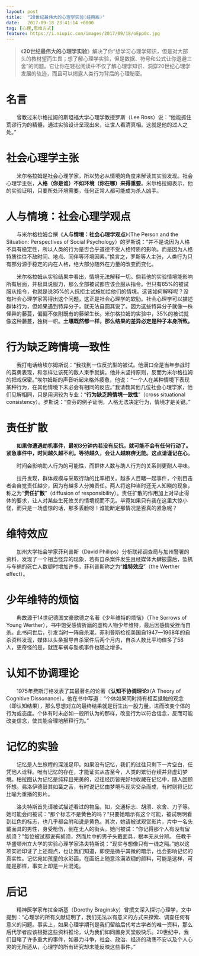 ```yaml
---
layout: post
title:  "20世纪最伟大的心理学实验(经典版)"
date:   2017-09-18 23:41:14 +0800
tag: [心理,思维方式]
feature: https://i.niupic.com/images/2017/09/18/oEpp0c.jpg
---
```



> 《**20世纪最伟大的心理学实验**》解决了你“想学习心理学知识，但是对大部头的教材望而生畏；想了解心理学实验，但是数据、符号和公式让你退避三舍”的问题。它让你在轻松阅读中不仅了解心理学知识、洞穿20世纪心理学发展的轨迹，而且可以揭露人类行为背后的心理秘密。

# 名言

　　曾教过米尔格拉姆的斯坦福大学心理学教授罗斯（Lee Ross）说：“他能抓住荒谬行为的精髓，通过实验设计呈现出来，让世人看清真相。这就是他的过人之处。”

# 社会心理学主张

　　米尔格拉姆是社会心理学家，所以势必从情境的角度来解读其实验发现。社会心理学主张，**人格（你是谁）不如环境（你在哪）来得重要**。米尔格拉姆表示，他的实验证明，只要所处环境需要，任何正常人都可能成为杀人凶手。

# 人与情境：社会心理学观点

　　与米尔格拉姆合撰《**人与情境：社会心理学观点**》（The Person and the Situation: Perspectives of Social Psychology）的罗斯说：“并不是说因为人格不具有稳定性，所以人类的行为是否合乎道德不受人格特质的影响。而是因为人格特质往往不敌时间、地点、同伴等环境因素。”换言之，罗斯等人主张，人类行为只有部分源于稳定的内在人格，绝大部分随外在力量的改变而变化。

　　米尔格拉姆从实验结果中看出，情境无法解释一切。倘若他的实验情境能影响所有层面，并极具说服力，那么全部被试都应该会服从指令。但只有65%的被试服从指令，也就是说35%的人抗拒主试施加给他们的情境。这该如何解释呢？没有社会心理学家答得出这个问题，这正是社会心理学的软肋。社会心理学可以描述群体行为，但如果遇到特异分子，就无法自圆其说了。因为这些特异分子就像一株怪异的藤蔓，偏偏不依附既有的藤架生长。米尔格拉姆的实验中，35%的被试就像这种藤蔓，独树一帜。**土壤既然都一样，那么结果的差异必定是种子本身所致。**

# 行为缺乏跨情境一致性

　　我打电话给埃尔姆斯说：“我找到一位反抗型的被试。他满口全是当年参战时的英勇表现，和怎样让该死的敌人束手就擒。他并未坚持原则，反而为米尔格拉姆的把戏保密。”埃尔姆斯的声音听起来格外疲惫，他说：“一个人在某种情境下表现某种行为，在其他情境下未必会有相同的反应。”我请教其他几位社会心理学家，他们见解相同，只是用词较为专业：“**行为缺乏跨情境一致性**”（cross situational consistency）。罗斯说：“查芬的例子证明，人格无法决定行为，情境才是关键。”

# 责任扩散

　　**如果你遭遇劫机事件，最初3分钟内若没有反抗，就可能不会有任何行动了。紧急事件中，时间越久越不利。等待越久，会让人越麻痹无能。这点请谨记在心。**

　　时间会影响助人行为的可能性，而群体人数与助人行为的关系则更耐人寻味。

　　拉丹发现，群体规模与采取行动的比率相关。越多人目睹一起事件，个别目击者会自觉责任越少，因为有越多人分摊责任。两人将这种当时还无人知晓的现象，称之为“**责任扩散**”（diffusion of responsibility）。责任扩散的作用加上对举止得体的要求，让人对某些生死攸关的情境视而不见。毕竟如果只有我在这里大惊小怪，而只是一场虚惊的话，那多丢脸呀！谁能断定那情况是否真的紧急呢？

# 维特效应

　　加州大学社会学家菲利普斯（David Phillips）分析联邦调查局与加州警署的资料，发现了一个相当怪异的现象，若有自杀案件发生且经媒体大肆披露后，坠机与车祸的死亡人数顿时增加许多，菲利普斯称之为“**维特效应**”（the Werther effect）。

# 少年维特的烦恼

　　典故源于14世纪德国文豪歌德之名著《少年维特的烦恼》（The Sorrows of Young Werther），书中饱受感情折磨的虚构人物少年维特，最后因感情受挫而自杀。此书问世后，引发当时一阵自杀潮。菲利普斯检视美国自1947—1968年的自杀资料发现，媒体以头条报导自杀案件后两个月内，自杀人数比平均值多了58人，更奇怪的是，就连车祸与坠机事件也随之增多。

# 认知不协调理论

　　1975年费斯汀格发表了其最著名的论著《**认知不协调理论**》（A Theory of Cognitive Dissonance）。他在书中写道：“个体如果同时持有相互抵触的观念（即认知结果），那么思想对立的最终结果就是衍生出一股力量，进而改变个体的行为或态度。个体有时未必如一般所认为的那样，改变行为以符合信念，反而可能改变信念，使其能合理地解释行为。”

# 记忆的实验

　　记忆是人生旅程的深浅足印。如果没有记忆，我们的过往只剩下一片空白，任凭他人诠释。唯有记忆的存在，才能证实从古至今，人类的繁衍存续并非虚幻梦境。柏拉图认为记忆是纯粹且完美的，过往经历皆完好地收藏在记忆中，随人回顾怀想。弗洛伊德鼓其如簧之舌，有时说记忆由梦境与现实交杂而成，有时则将记忆比喻为重播的影片。

　　洛夫特斯首先请被试描述看过的物品，如，交通标志、胡须、农舍、刀子等。她可能会问被试：“那个标志不是黄色的吗？”只要她暗示有这个可能，被试明明看到红色的标志，也几乎都会附和说是黄色。其次，她请被试观赏影片，片中一名头戴面具的男性，身受枪伤，倒在无人的街头。她问被试：“你记得那个人有没有留胡须？”每位被试都说有胡须，然而片中的男子头戴面具，根本无从分辨。 任教于华盛顿州立大学的实验心理学家洛夫特斯说：“现实与想像只有一线之隔。”她以这项实验印证了上述观点，也让我们知道，即使是微乎其微的暗示，也会影响记忆的真实性。记忆宛如孩童的水彩画，在画纸上随意涂满浓稠的颜料，可能是这样，可能是那样，事实上却是一片混沌。

# 后记

　　精神医学家布拉金斯基（Dorothy Braginsky）曾撰文深入探讨心理学，文中提到：“心理学的所有文献证明了，我们无法以有意义的方式来探索、调查任何有意义的问题。事实上，如果心理学期刊是我们留给后代考古学者的唯一资料，那么后代学者应该根据这些资料推论，认为我们如同置身天堂般快乐。20世纪中，我们目睹了许多重大的事件，如暴力斗争，社会、政治、经济的动荡不安以及个人心灵的无所适从，心理学的所有研究却未能反映这些事件。”
